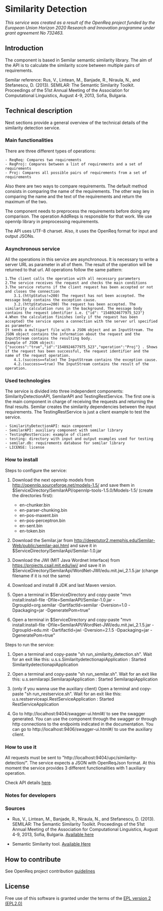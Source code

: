 # Similarity Detection

_This service was created as a result of the OpenReq project funded by the European Union Horizon 2020 Research and Innovation programme under grant agreement No 732463._

## Introduction

The component is based in Semilar semantic similarity library. The aim of the API is to calculate the similarity score between multiple pairs of requirements.

Semilar reference:
Rus, V., Lintean, M., Banjade, R., Niraula, N., and Stefanescu, D. (2013). SEMILAR: The Semantic Similarity Toolkit. Proceedings of the 51st Annual Meeting of the Association for Computational Linguistics, August 4-9, 2013, Sofia, Bulgaria.

## Technical description

Next sections provide a general overview of the technical details of the similarity detection service.

### Main functionalities

There are three different types of operations:

	- ReqReq: Compares two requirements
	- ReqProj: Compares between a list of requirements and a set of requirements
	- Proj: Compares all possible pairs of requirements from a set of requirements

Also there are two ways to compare requirements. The default method consists in comparing the name of the requirements. The other way lies in comparing the name and the text of the requirements and return the maximum of the two.

The component needs to preprocess the requirements before doing any comparison. The operation AddReqs is responsible for that work. We use opennlp library in preprocessing requirements.

The API uses UTF-8 charset. Also, it uses the OpenReq format for input and output JSONs.

### Asynchronous service

All the operations in this service are asynchronous. It is necessary to write a server URL as parameter in all of them. The result of the operation will be returned to that url. All operations follow the same pattern:

	1.The client calls the operation with all necessary parameters
	2.The service receives the request and checks the main conditions
	3.The service returns if the client request has been accepted or not and closes the connection
		3.1.(httpStatus!=200) The request has not been accepted. The message body contains the exception cause.
		3.2.(httpStatus==200) The request has been accepted. The similarity calculation runs in the background. The message body contains the request identifier i.e. {"id": "1548924677975_523"}
	4.When the calculation finishes (only if the request has been accepted) the service opens a connection with the server url specified as parameter.
	It sends a multipart file with a JSON object and an InputStream. The JSON object contains the information about the request and the InputStream contains the resulting body.
	Example of JSON object: {"success":"true","id":"1548924677975_523","operation":"Proj"} . Shows if the request has been successful, the request identifier and the name of the request operation.
		4.1.(success==false) The InputStream contains the exception cause.
		4.2.(success==true) The InputStream contains the result of the operation.

### Used technologies

The service is divided into three independent components: SimilarityDetectionAPI, SemilarAPI and TestingRestService. The first one is the main component in charge of receiving the requests and returning the final results. Semilar creates the similarity dependencies between the input requirements. The TestingRestService is just a client example to test the service.

    - SimilarityDetectionAPI: main component
    - SemilarAPI: auxiliary component with semilar library
    - TestingRestSercice: example of client
    - testing: directory with input and output examples used for testing
    - semilar.db: requirements database for semilar library
    - LICENSE: license



### How to install

Steps to configure the service:

1. Download the next opennlp models from http://opennlp.sourceforge.net/models-1.5/ and save them in $ServiceDirectory/SemilarAPI/opennlp-tools-1.5.0/Models-1.5/ (create the directories first):

	- en-chunker.bin
	- en-parser-chunking.bin
	- en-pos-maxent.bin
	- en-pos-perceptron.bin
	- en-sent.bin
	- en-token.bin

2. Download the Semilar.jar from http://deeptutor2.memphis.edu/Semilar-Web/public/semilar-api.html and save it in $ServiceDirectory/SemilarApi/Semilar-1.0.jar

3. Download the JWI (MIT Java Wordnet Interface) from https://projects.csail.mit.edu/jwi/ and save it in $ServiceDirectory/SemilarApi/WordNet-JWI/edu.mit.jwi_2.1.5.jar (change filename if it is not the same)

4. Download and install 8 JDK and last Maven version.

4. Open a terminal in $ServiceDirectory and copy-paste "mvn install:install-file -Dfile=SemilarAPI/Semilar-1.0.jar -DgroupId=org.semilar -DartifactId=semilar -Dversion=1.0 -Dpackaging=jar -DgeneratePom=true"

5. Open a terminal in  $ServiceDirectory and copy-paste "mvn install:install-file -Dfile=SemilarAPI/WordNet-JWI/edu.mit.jwi_2.1.5.jar -DgroupId=edu.mit -DartifactId=jwi -Dversion=2.1.5 -Dpackaging=jar -DgeneratePom=true"

Steps to run the service:

1. Open a terminal and copy-paste "sh run_similarity_detection.sh". Wait for an exit like this: u.s.s.SimilaritydetectionapiApplication  : Started SimilaritydetectionapiApplication

2. Open a terminal and copy-paste "sh run_semilar.sh". Wait for an exit like this: u.s.semilarapi.SemilarapiApplication  : Started SemilarapiApplication

3. (only if you wanna use the auxiliary client) Open a terminal and copy-paste "sh run_restservice.sh". Wait for an exit like this: u.s.restserviceapi.RestServiceApplication  : Started RestServiceApplication

4. Go to http://localhost:9404/swagger-ui.html#/ to see the swagger generated. You can use the component through the swagger or through http connections to the endpoints indicated in the documentation. You can go to http://localhost:9406/swagger-ui.html#/ to use the auxiliary client.


### How to use it

All requests must be sent to "http://localhost:9404/upc/similarity-detection/". The service expects a JSON with OpenReqJson format. At this moment the service provides 3 different functionalities with 1 auxiliary operation.

Check API details [here](http://217.172.12.199:9404/swagger-ui.html).

### Notes for developers

### Sources

- Rus, V., Lintean, M., Banjade, R., Niraula, N., and Stefanescu, D. (2013). SEMILAR: The Semantic Similarity Toolkit. Proceedings of the 51st Annual Meeting of the Association for Computational Linguistics, August 4-9, 2013, Sofia, Bulgaria. [Available here](http://deeptutor2.memphis.edu/Semilar-Web/public/downloads/ACL-13.SEMILAR.DEMO.pdf)

- Semantic Similarity tool. [Available Here](http://www.semanticsimilarity.org/)

## How to contribute

See OpenReq project contribution [guidelines](https://github.com/OpenReqEU/OpenReq/blob/master/CONTRIBUTING.md)

## License

Free use of this software is granted under the terms of the [EPL version 2 (EPL2.0)](https://www.eclipse.org/legal/epl-2.0/)
